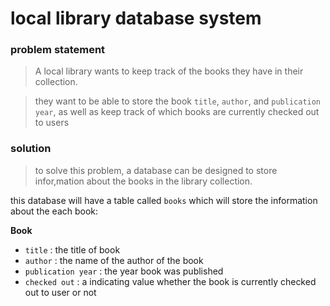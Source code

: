 # local library database system

### problem statement
> A local library wants to keep track of the books they have in their collection.

> they want to be able to store the book `title`, `author`, and `publication year`, as well as keep track of which books are currently checked out to users

### solution 
> to solve this problem, a database can be designed to store infor,mation about the books in the library collection.

this database will have a table called `books` which will store the information about the each book:  

**Book** 
- `title`     : the title of book
- `author`    : the name of the author of the book 
- `publication year`    : the year  book was published
- `checked out` : a indicating value whether the book is currently checked out to user or not 


